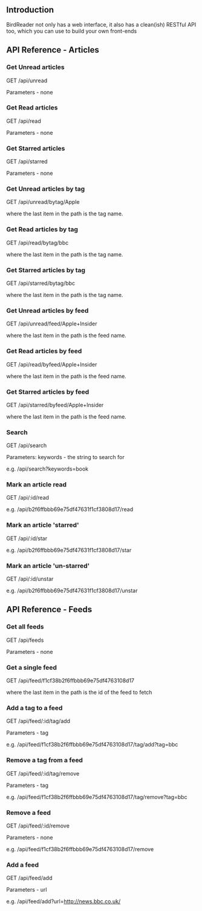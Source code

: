## Introduction

BirdReader not only has a web interface, it also has a clean(ish) RESTful API too, which you can use to build your own front-ends

## API Reference - Articles

### Get Unread articles

GET /api/unread

Parameters - none

### Get Read articles

GET /api/read

Parameters - none

### Get Starred articles

GET /api/starred

Parameters - none

### Get Unread articles by tag

GET /api/unread/bytag/Apple

where the last item in the path is the tag name.

### Get Read articles by tag

GET /api/read/bytag/bbc

where the last item in the path is the tag name.

### Get Starred articles by tag

GET /api/starred/bytag/bbc

where the last item in the path is the tag name.

### Get Unread articles by feed

GET /api/unread/feed/Apple+Insider

where the last item in the path is the feed name.

### Get Read articles by feed

GET /api/read/byfeed/Apple+Insider

where the last item in the path is the feed name.

### Get Starred articles by feed

GET /api/starred/byfeed/Apple+Insider

where the last item in the path is the feed name.

### Search

GET /api/search

Parameters: keywords - the string to search for 

e.g. /api/search?keywords=book

### Mark an article read

GET /api/:id/read

e.g. /api/b2f6ffbbb69e75df47631f1cf3808d17/read

### Mark an article 'starred'

GET /api/:id/star

e.g. /api/b2f6ffbbb69e75df47631f1cf3808d17/star

### Mark an article 'un-starred'

GET /api/:id/unstar

e.g. /api/b2f6ffbbb69e75df47631f1cf3808d17/unstar


## API Reference - Feeds

### Get all feeds

GET /api/feeds

Parameters - none


### Get a single feed

GET /api/feed/f1cf38b2f6ffbbb69e75df4763108d17

where the last item in the path is the id of the feed to fetch

### Add a tag to a feed

GET /api/feed/:id/tag/add

Parameters - tag

e.g. /api/feed/f1cf38b2f6ffbbb69e75df4763108d17/tag/add?tag=bbc

### Remove a tag from a feed

GET /api/feed/:id/tag/remove

Parameters - tag

e.g. /api/feed/f1cf38b2f6ffbbb69e75df4763108d17/tag/remove?tag=bbc

### Remove a feed

GET /api/feed/:id/remove

Parameters - none

e.g. /api/feed/f1cf38b2f6ffbbb69e75df4763108d17/remove

### Add a feed

GET /api/feed/add

Parameters - url

e.g. /api/feed/add?url=http://news.bbc.co.uk/





